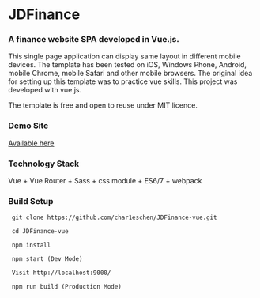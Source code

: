 # JDFinance

### A finance website SPA developed in Vue.js.

This single page application can display same layout in different mobile devices. The template has been tested on iOS, Windows Phone, Android, mobile Chrome, mobile Safari and other mobile browsers. The original idea for setting up this template was to practice vue skills. This project was developed with vue.js.

The template is free and open to reuse under MIT licence.

### Demo Site

[Available here](http://finance.rubychen.me/)

### Technology Stack

Vue + Vue Router + Sass + css module + ES6/7 + webpack

### Build Setup

```
 git clone https://github.com/char1eschen/JDFinance-vue.git

 cd JDFinance-vue

 npm install
 
 npm start (Dev Mode)

 Visit http://localhost:9000/

 npm run build (Production Mode)
```

